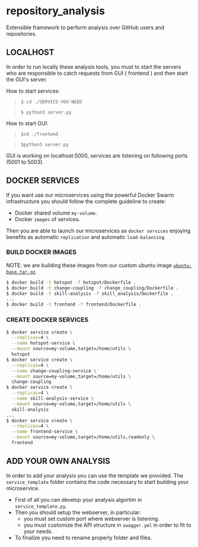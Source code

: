 # repository_analysis
Extensible framework to perform analysis over GitHub users and repositories.


## LOCALHOST
In order to run locally these analysis tools, you must to start the servers who are responsible to catch requests from GUI ( frontend ) and then start the GUI's server.

How to start services:

>`$ cd ./SERVICE-YOU-NEED`

>`$ python3 server.py`

How to start GUI:
> `$cd ./frontend`

> `$python3 server.py`

GUI is working on localhost:5000, services are listening on following ports (5001 to 5003).

## DOCKER SERVICES
If you want use our microservices using the powerful Docker Swarm infrastructure you should follow the complete guideline to create:

- Docker shared volume `my-volume`.
- Docker `images` of services.

Then you are able to launch our microservices as `docker services` enjoying benefits as automatic `replication` and automatic `load-balancing`.

### BUILD DOCKER IMAGES
NOTE: we are building these images from our custom ubuntu image [`ubuntu-base.tar.gz`](https://drive.google.com/open?id=1cACIhxlgPFZan-QEX12Uay-F6Mv9mmQA).

```bash
$ docker build -t hotspot -f hotspot/Dockerfile .
$ docker build -t change-coupling -f change_coupling/Dockerfile .
$ docker build -t skill-analysis -f skill_analysis/Dockerfile .
...
$ docker build -t frontend -f frontend/Dockerfile .
```

### CREATE DOCKER SERVICES

```bash
$ docker service create \
  --replicas=4 \
  --name hotspot-service \
  --mount source=my-volume,target=/home/utils \
  hotspot
$ docker service create \
  --replicas=4 \
  --name change-coupling-service \
  --mount source=my-volume,target=/home/utils \
  change-coupling
$ docker service create \
  --replicas=4 \
  --name skill-analysis-service \
  --mount source=my-volume,target=/home/utils \
  skill-analysis
...
$ docker service create \
  --replicas=4 \
  --name frontend-service \
  --mount source=my-volume,target=/home/utils,readonly \
  frontend

```


## ADD YOUR OWN ANALYSIS

In order to add your analysis you can use the template we provided.
The `service_template` folder contains the code necessary to start building your microservice.

- First of all you can develop your analysis algortim in `service_template.py`.
- Then you should setup the webserver, in particular:
	- you must set custom port where webserver is listening.
	- you must customize the API structure in `swagger.yml` in order to fit to your needs.
- To finalize you need to rename properly folder and files.